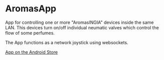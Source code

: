 # AromasApp
App for controlling one or more "AromasINGIA" devices inside the same LAN. This devices turn on/off individual neumatic valves which control the flow of some perfumes. 

The App functions as a network joystick using websockets.

[App on the Android Store](https://play.google.com/store/apps/details?id=com.ingia.proyectos.aromasapp)
